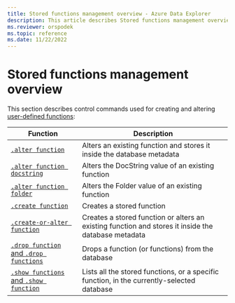 ```yaml
---
title: Stored functions management overview - Azure Data Explorer
description: This article describes Stored functions management overview in Azure Data Explorer.
ms.reviewer: orspodek
ms.topic: reference
ms.date: 11/22/2022
---
```

# Stored functions management overview
This section describes control commands used for creating and altering [user-defined functions](../query/functions/user-defined-functions.md):

|Function |Description|
|---------|-----------|
|[`.alter function`](alter-function.md) |Alters an existing function and stores it inside the database metadata |
|[`.alter function docstring`](alter-docstring-function.md) |Alters the DocString value of an existing function |
|[`.alter function folder`](alter-folder-function.md) |Alters the Folder value of an existing function |
|[`.create function`](create-function.md) |Creates a stored function |
|[`.create-or-alter function`](create-alter-function.md) |Creates a stored function or alters an existing function and stores it inside the database metadata |
|[`.drop function` and `.drop functions`](drop-function.md) |Drops a function (or functions) from the database |
|[`.show functions` and `.show function`](show-function.md) |Lists all the stored functions, or a specific function, in the currently-selected database |